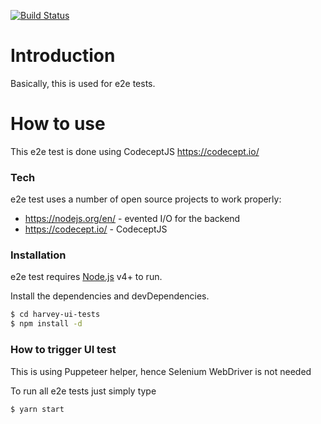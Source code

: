 [![Build Status](https://travis-ci.org/PeterNgTr/harvey-ui-tests.svg?branch=master)](https://travis-ci.org/PeterNgTr/harvey-ui-tests)

# Introduction

Basically, this is used for e2e tests.

# How to use

This e2e test is done using CodeceptJS https://codecept.io/

### Tech

e2e test uses a number of open source projects to work properly:

* https://nodejs.org/en/ - evented I/O for the backend
* https://codecept.io/ - CodeceptJS

### Installation

e2e test requires [Node.js](https://nodejs.org/) v4+ to run.

Install the dependencies and devDependencies.

```sh
$ cd harvey-ui-tests
$ npm install -d
```

### How to trigger UI test


This is using Puppeteer helper, hence Selenium WebDriver is not needed

To run all e2e tests just simply type

```sh
$ yarn start
```





